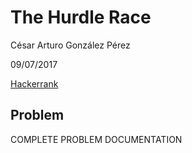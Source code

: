 # The Hurdle Race
César Arturo González Pérez

09/07/2017

[Hackerrank](https://www.hackerrank.com/challenges/the-hurdle-race/)

## Problem
COMPLETE PROBLEM DOCUMENTATION